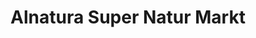 ---
title: "Alnatura Super Natur Markt"
url: /muenchen/alnatura-super-natur-markt-leopoldstrasse/
shop: Supermarkt
---